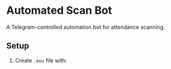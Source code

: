 # Automated Scan Bot

A Telegram-controlled automation bot for attendance scanning.

## Setup
1. Create `.env` file with:
